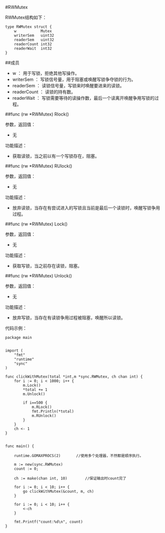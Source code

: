 #RWMutex

RWMutex结构如下：

	type RWMutex struct {
		w			Mutex
		writerSem	uint32
		readerSem	uint32
		readerCount	int32
		readerWait	int32
	}

##成员

-	w			： 用于写锁，拒绝其他写操作。
-	writerSem	： 写锁信号量，用于阻塞或唤醒写锁争夺锁的行为。
-	readerSem	： 读锁信号量，写锁来时唤醒要进来的读锁。
-	readerCount	： 读锁的持有数。
-	readerWait	： 写锁需要等待的读操作数，最后一个读离开唤醒争用写锁的过程。

##func (rw *RWMutex) Rlock()

参数，返回值：

-	无

功能描述：

-	获取读锁，当之前以有一个写锁存在，阻塞。

##func (rw *RWMutex) RUlock()

参数，返回值：

-	无

功能描述：

-	放弃读锁，当存在有尝试进入的写锁且当前是最后一个读锁时，唤醒写锁争用过程。

##func (rw *RWMutex) Lock()

参数，返回值：

-	无

功能描述：

-	获取写锁，当之前存在读锁，阻塞。

##func (rw *RWMutex) Unlock()

参数，返回值：

-	无

功能描述：

-	放弃写锁，当存在有读锁争用过程被阻塞，唤醒所以读锁。

代码示例：


	package main


	import (
    	"fmt"
    	"runtime"
    	"sync"
	)

	func clickWithMutex(total *int,m *sync.RWMutex, ch chan int) {
    	for i := 0; i < 1000; i++ {
        	m.Lock()
        	*total += 1
        	m.Unlock()

        	if i==500 {
            	m.RLock()
            	fmt.Println(*total)
            	m.RUnlock()
        	}
    	}
    	ch <- 1
	}


	func main() {

    	runtime.GOMAXPROCS(2)		//使用多个处理器，不然都是顺序执行。

    	m := new(sync.RWMutex)
    	count := 0;

    	ch := make(chan int, 10)		//保证输出时count完了

    	for i := 0; i < 10; i++ {
        	go clickWithMutex(&count, m, ch)
    	}

    	for i := 0; i < 10; i++ {
        	<-ch
    	}

    	fmt.Printf("count:%d\n", count)
	}




